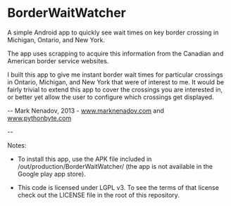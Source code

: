 BorderWaitWatcher
=================

A simple Android app to quickly see wait times on key border crossing in Michigan, Ontario, and New York.

The app uses scrapping to acquire this information from the Canadian and American border service websites.

I built this app to give me instant border wait times for particular crossings in Ontario, Michigan, and New York that
were of interest to me. It would be fairly trivial to extend this app to cover the crossings you are interested in,
or better yet allow the user to configure which crossings get displayed.

-- Mark Nenadov, 2013 - www.marknenadov.com and www.pythonbyte.com

--

Notes:

* To install this app, use the APK file included in /out/production/BorderWaitWatcher/ (the app is not available in the Google
play app store).

* This code is licensed under LGPL v3. To see the terms of that license check out the LICENSE file in the root of this
repository.
